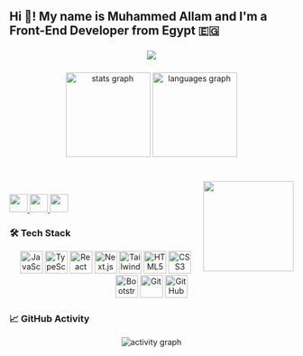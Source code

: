 <h2 align="left">Hi 👋! My name is Muhammed Allam and I'm a Front-End Developer from Egypt 🇪🇬</h2>

###

<div align="center">
  <img src="https://visitor-badge.laobi.icu/badge?page_id=Muhammed-1123.Muhammed-1123&" />
</div>

###

<div align="center">
  <img src="https://github-readme-stats.vercel.app/api?username=Muhammed-1123&hide_title=false&hide_rank=true&show_icons=true&include_all_commits=true&count_private=true&disable_animations=false&theme=tokyonight&locale=en&hide_border=true" height="150" alt="stats graph" />
  <img src="https://github-readme-stats.vercel.app/api/top-langs?username=Muhammed-1123&locale=en&hide_title=false&layout=compact&card_width=320&langs_count=5&theme=tokyonight&hide_border=true" height="150" alt="languages graph" />
</div>

###

<br clear="both" />

<img align="right" height="160" src="https://media.giphy.com/media/du3J3cXyzhj75IOgvA/giphy.gif" />

###

<div align="left">
  <a href="mailto:frontend.muhammad@gmail.com" target="_blank">
    <img src="https://img.shields.io/badge/Gmail-D14836?style=for-the-badge&logo=gmail&logoColor=white" height="32" />
  </a>
  <a href="https://discord.com/users/muhammeed__" target="_blank">
    <img src="https://img.shields.io/badge/Discord-7289DA?style=for-the-badge&logo=discord&logoColor=white" height="32" />
  </a>
  <a href="https://www.linkedin.com/in/muhammeed" target="_blank">
    <img src="https://img.shields.io/badge/LinkedIn-0077B5?style=for-the-badge&logo=linkedin&logoColor=white" height="32" />
  </a>
</div>

###

### 🛠️ Tech Stack

<div align="center">
  <img src="https://cdn.jsdelivr.net/gh/devicons/devicon/icons/javascript/javascript-plain.svg" height="40" alt="JavaScript" />
  <img src="https://cdn.jsdelivr.net/gh/devicons/devicon/icons/typescript/typescript-plain.svg" height="40" alt="TypeScript" />
  <img src="https://cdn.jsdelivr.net/gh/devicons/devicon/icons/react/react-original.svg" height="40" alt="React" />
  <img src="https://cdn.jsdelivr.net/gh/devicons/devicon/icons/nextjs/nextjs-original.svg" height="40" alt="Next.js" />
  <img src="https://cdn.jsdelivr.net/gh/devicons/devicon/icons/tailwindcss/tailwindcss-plain.svg" height="40" alt="Tailwind" />
  <img src="https://cdn.jsdelivr.net/gh/devicons/devicon/icons/html5/html5-plain.svg" height="40" alt="HTML5" />
  <img src="https://cdn.jsdelivr.net/gh/devicons/devicon/icons/css3/css3-plain.svg" height="40" alt="CSS3" />
  <img src="https://cdn.jsdelivr.net/gh/devicons/devicon/icons/bootstrap/bootstrap-original.svg" height="40" alt="Bootstrap" />
  <img src="https://cdn.jsdelivr.net/gh/devicons/devicon/icons/git/git-plain.svg" height="40" alt="Git" />
  <img src="https://cdn.jsdelivr.net/gh/devicons/devicon/icons/github/github-original.svg" height="40" alt="GitHub" />
</div>

###

### 📈 GitHub Activity

<div align="center">
  <img src="https://github-readme-activity-graph.vercel.app/graph?username=Muhammed-1123&bg_color=0d1117&color=1cadfb&line=1cadfb&point=ffffff&area=true&hide_border=true" alt="activity graph" />
</div>
